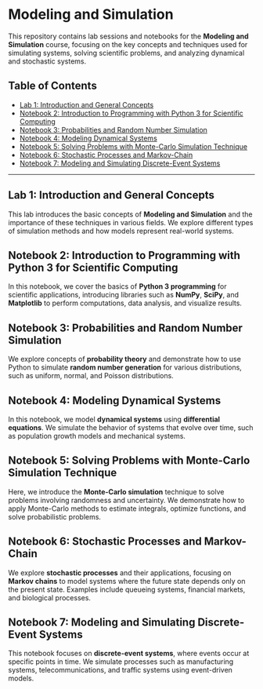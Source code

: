 # Modeling and Simulation

This repository contains lab sessions and notebooks for the **Modeling and Simulation** course, focusing on the key concepts and techniques used for simulating systems, solving scientific problems, and analyzing dynamical and stochastic systems.

## Table of Contents

- [Lab 1: Introduction and General Concepts](#lab-1-introduction-and-general-concepts)
- [Notebook 2: Introduction to Programming with Python 3 for Scientific Computing](#notebook-2-introduction-to-programming-with-python-3-for-scientific-computing)
- [Notebook 3: Probabilities and Random Number Simulation](#notebook-3-probabilities-and-random-number-simulation)
- [Notebook 4: Modeling Dynamical Systems](#notebook-4-modeling-dynamical-systems)
- [Notebook 5: Solving Problems with Monte-Carlo Simulation Technique](#notebook-5-solving-problems-with-monte-carlo-simulation-technique)
- [Notebook 6: Stochastic Processes and Markov-Chain](#notebook-6-stochastic-processes-and-markov-chain)
- [Notebook 7: Modeling and Simulating Discrete-Event Systems](#notebook-7-modeling-and-simulating-discrete-event-systems)

---

## Lab 1: Introduction and General Concepts
This lab introduces the basic concepts of **Modeling and Simulation** and the importance of these techniques in various fields. We explore different types of simulation methods and how models represent real-world systems.

## Notebook 2: Introduction to Programming with Python 3 for Scientific Computing
In this notebook, we cover the basics of **Python 3 programming** for scientific applications, introducing libraries such as **NumPy**, **SciPy**, and **Matplotlib** to perform computations, data analysis, and visualize results.

## Notebook 3: Probabilities and Random Number Simulation
We explore concepts of **probability theory** and demonstrate how to use Python to simulate **random number generation** for various distributions, such as uniform, normal, and Poisson distributions.

## Notebook 4: Modeling Dynamical Systems
In this notebook, we model **dynamical systems** using **differential equations**. We simulate the behavior of systems that evolve over time, such as population growth models and mechanical systems.

## Notebook 5: Solving Problems with Monte-Carlo Simulation Technique
Here, we introduce the **Monte-Carlo simulation** technique to solve problems involving randomness and uncertainty. We demonstrate how to apply Monte-Carlo methods to estimate integrals, optimize functions, and solve probabilistic problems.

## Notebook 6: Stochastic Processes and Markov-Chain
We explore **stochastic processes** and their applications, focusing on **Markov chains** to model systems where the future state depends only on the present state. Examples include queueing systems, financial markets, and biological processes.

## Notebook 7: Modeling and Simulating Discrete-Event Systems
This notebook focuses on **discrete-event systems**, where events occur at specific points in time. We simulate processes such as manufacturing systems, telecommunications, and traffic systems using event-driven models.
